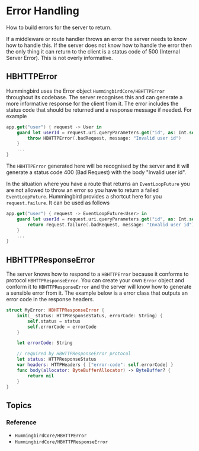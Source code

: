 # Error Handling

How to build errors for the server to return.

If a middleware or route handler throws an error the server needs to know how to handle this. If the server does not know how to handle the error then the only thing it can return to the client is a status code of 500 (Internal Server Error). This is not overly informative.

## HBHTTPError

Hummingbird uses the Error object ``HummingbirdCore/HBHTTPError`` throughout its codebase. The server recognises this and can generate a more informative response for the client from it. The error includes the status code that should be returned and a response message if needed. For example 

```swift
app.get("user") { request -> User in
    guard let userId = request.uri.queryParameters.get("id", as: Int.self) else {
        throw HBHTTPError(.badRequest, message: "Invalid user id")
    }
    ...
}
```
The `HBHTTPError` generated here will be recognised by the server and it will generate a status code 400 (Bad Request) with the body "Invalid user id".

In the situation where you have a route that returns an `EventLoopFuture` you are not allowed to throw an error so you have to return a failed `EventLoopFuture`. Hummingbird provides a shortcut here for you `request.failure`. It can be used as follows

```swift
app.get("user") { request -> EventLoopFuture<User> in
    guard let userId = request.uri.queryParameters.get("id", as: Int.self) else {
        return request.failure(.badRequest, message: "Invalid user id")
    }
    ...
}
```

## HBHTTPResponseError

The server knows how to respond to a `HBHTTPError` because it conforms to protocol `HBHTTPResponseError`. You can create your own `Error` object and conform it to `HBHTTPResponseError` and the server will know how to generate a sensible error from it. The example below is a error class that outputs an error code in the response headers.

```swift
struct MyError: HBHTTPResponseError {
    init(_ status: HTTPResponseStatus, errorCode: String) {
        self.status = status
        self.errorCode = errorCode
    }

    let errorCode: String

    // required by HBHTTPResponseError protocol
    let status: HTTPResponseStatus
    var headers: HTTPHeaders { ["error-code": self.errorCode] }
    func body(allocator: ByteBufferAllocator) -> ByteBuffer? {
        return nil
    }
}
```

## Topics

### Reference

- ``HummingbirdCore/HBHTTPError``
- ``HummingbirdCore/HBHTTPResponseError``